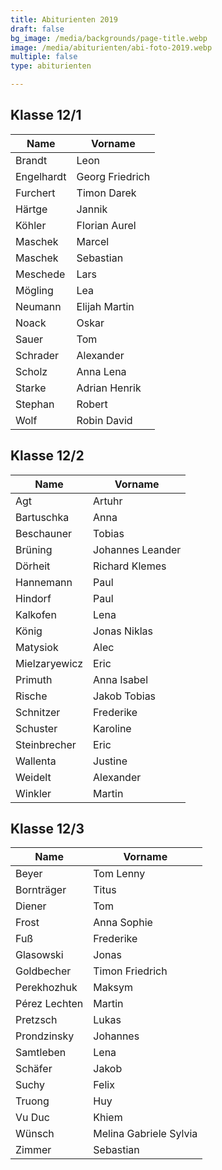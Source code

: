 ```yaml
---
title: Abiturienten 2019
draft: false
bg_image: /media/backgrounds/page-title.webp
image: /media/abiturienten/abi-foto-2019.webp
multiple: false
type: abiturienten

---
```

## Klasse 12/1

|**Name**|**Vorname**|
|---|---|
|Brandt|Leon|
|Engelhardt|Georg Friedrich|
|Furchert|Timon Darek|
|Härtge|Jannik|
|Köhler|Florian Aurel|
|Maschek|Marcel|
|Maschek|Sebastian|
|Meschede|Lars|
|Mögling|Lea|
|Neumann|Elijah Martin|
|Noack|Oskar|
|Sauer|Tom|
|Schrader|Alexander|
|Scholz|Anna Lena|
|Starke|Adrian Henrik|
|Stephan|Robert|
|Wolf|Robin David|

## Klasse 12/2

|**Name**|**Vorname**|
|---|---|
|Agt|Artuhr|
|Bartuschka|Anna|
|Beschauner|Tobias|
|Brüning|Johannes Leander|
|Dörheit|Richard Klemes|
|Hannemann|Paul|
|Hindorf|Paul|
|Kalkofen|Lena|
|König|Jonas Niklas|
|Matysiok|Alec|
|Mielzaryewicz|Eric|
|Primuth|Anna Isabel|
|Rische|Jakob Tobias|
|Schnitzer|Frederike|
|Schuster|Karoline|
|Steinbrecher|Eric|
|Wallenta|Justine|
|Weidelt|Alexander|
|Winkler|Martin|

## Klasse 12/3

|**Name**|**Vorname**|
|---|---|
|Beyer|Tom Lenny|
|Bornträger|Titus|
|Diener|Tom|
|Frost|Anna Sophie|
|Fuß|Frederike|
|Glasowski|Jonas|
|Goldbecher|Timon Friedrich|
|Perekhozhuk|Maksym|
|Pérez Lechten|Martin|
|Pretzsch|Lukas|
|Prondzinsky|Johannes|
|Samtleben|Lena|
|Schäfer|Jakob|
|Suchy|Felix|
|Truong|Huy|
|Vu Duc|Khiem|
|Wünsch|Melina Gabriele Sylvia|
|Zimmer|Sebastian|




